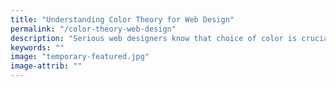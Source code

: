 ```yaml
---
title: "Understanding Color Theory for Web Design"
permalink: "/color-theory-web-design"
description: "Serious web designers know that choice of color is crucial. In this blog post, I go through the basics of color theory for web."
keywords: ""
image: "temporary-featured.jpg"
image-attrib: ""
---
```

